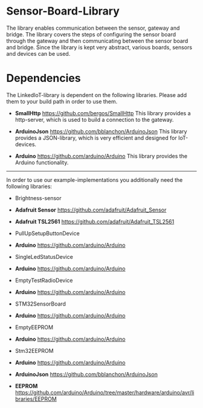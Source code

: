 # Sensor-Board-Library

The library enables communication between the sensor, gateway and bridge.
The library covers the steps of configuring the sensor board through the gateway and then communicating between the sensor board and bridge.
Since the library is kept very abstract, various boards, sensors and devices can be used.

# Dependencies
The LinkedIoT-library is dependent on the following libraries. Please add them to your build path in order to use them.

- **SmallHttp**
https://github.com/bergos/SmallHttp
This library provides a http-server, which is used to build a connection to the gateway.
- **ArduinoJson**
https://github.com/bblanchon/ArduinoJson
This library provides a JSON-library, which is very efficient and designed for IoT-devices.

- **Arduino**
https://github.com/arduino/Arduino
This library provides the Arduino functionality.

----------
In order to use our example-implementations you additionally need the following libraries:

- Brightness-sensor
- **Adafruit Sensor**
https://github.com/adafruit/Adafruit_Sensor
- **Adafruit TSL2561**
https://github.com/adafruit/Adafruit_TSL2561

- PullUpSetupButtonDevice
- **Arduino**
https://github.com/arduino/Arduino

- SingleLedStatusDevice
- **Arduino**
https://github.com/arduino/Arduino
- EmptyTestRadioDevice
- **Arduino**
https://github.com/arduino/Arduino
- STM32SensorBoard
- **Arduino**
https://github.com/arduino/Arduino

- EmptyEEPROM
- **Arduino**
https://github.com/arduino/Arduino

- Stm32EEPROM
- **Arduino**
https://github.com/arduino/Arduino
- **ArduinoJson**
https://github.com/bblanchon/ArduinoJson
- **EEPROM**
https://github.com/arduino/Arduino/tree/master/hardware/arduino/avr/libraries/EEPROM

